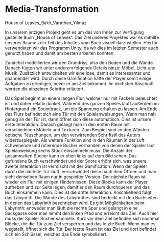 # Media-Transformation
House of Leaves_Bakir_Varathan_Yilmaz


In unserem jetzigen Projekt geht es um das von Ihnen zur Verfügung gestellte Buch „House of Leaves“. Das Ziel unseres Projektes war es mithilfe unseres Raumes ein Teil des Inhaltes vom Buch visuell darzustellen. Hierfür verwendeten wir das Programm Unity, da wir dies im letzten Semester auch genutzt haben und damit am besten arbeiten konnten.

Zunächst modellierten wir den Grundriss, also den Boden und die Wände. Danach fügten wir unter anderem folgende Details hinzu: Möbel, Licht und Musik. Zusätzlich entwickelten wir eine Idee, damit es interessanter und spannender wird. Durch diese Gamification hatte der Player somit einige Aufgaben zu erledigen, bevor er am Ziel ankommt. Im nächsten Abschnitt werden die einzelnen Schritte erläutert.

Das Spiel beginnt an einem langen Flur, welcher nur mit Fackeln beleuchtet ist und daher relativ dunkel. Während des ganzen Spieles läuft außerdem im Hintergrund ein Soundtrack, um die Spannung erhalten zu lassen. Am Ende des Flurs befindet sich eine Tür mit den Spielanweisungen. Wenn man nah genug an der Tür ist, dann öffnet sich diese automatisch. Dies ist unsere erste Interaktion. Danach gelangt man in den ersten Raum mit verschiedenen Möbeln und Texturen. Zum Bespiel sind an den Wänden optische Täuschungen, um den verwirrenden Schriftstil des Autors widerzuspiegeln. Als weitere Funktion sind in den Räumen in der Luft schwebende und rotierende Bücher vorhanden von denen der Spieler laut Spielanweisung sechs Stück einsammeln muss. Die Anzahl der gesammelten Bücher kann er oben links auf dem Bild sehen. Das gefundene Buch verschwindet und der Score erhöht sich, was unsere zweite Interaktion ist vermischt mit der Gamification. Wenn der Spieler durch die nächste Tür läuft, verschwindet diese nach dem Öffnen und man sieht denselben Raum nur in gespielter Version. Der nächste Raum ist wieder ein Flur mit einigen Hindernissen. Diese Blöcke kann der Player aufheben und zur Seite legen, damit er den Raum durchqueren und das Buch einsammeln kann. Dies ist die dritte Interaktion. Anschließend folgt das Labyrinth. Die Wände des Labyrinthes sind bedeckt mit den Buchseiten in denen das Labyrinth beschrieben wird. Es gibt Möglichkeiten beim Labyrinth: entweder man läuft die rechte Spur und gelangt in eine Sackgasse oder man nimmt den linken Pfad und erreicht das Ziel. Auch hier muss der Spieler Bücher sammeln. Kurz vor dem Ziel befinden sich nochmal Blöcke, die die Tür zum Ziel versperren und das letzte Buch. Wenn man es wegstellt, öffnet sich die Tür. Der letzte Raum ist das Ziel und dort befindet sich ein Schlüssel, welches das Ende symbolisiert.
